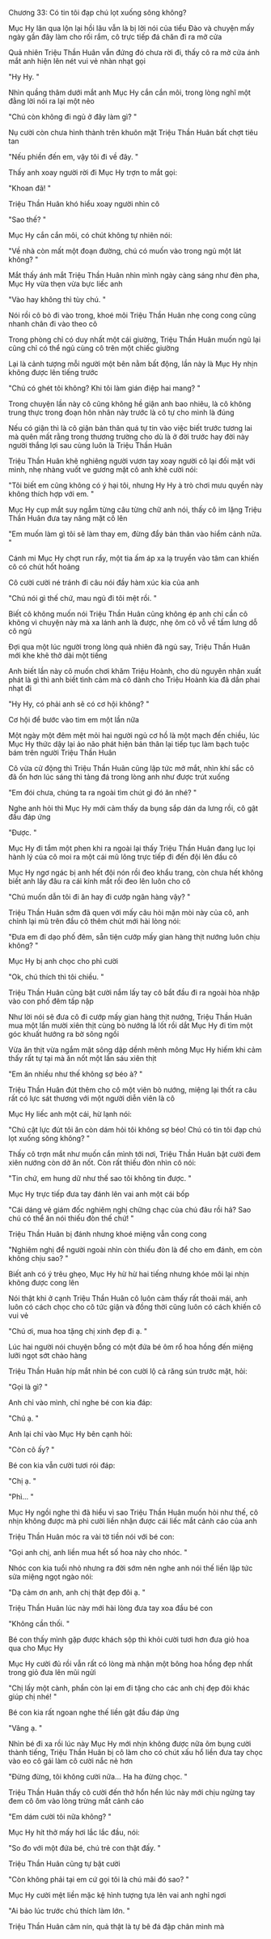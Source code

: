 




Chương 33: Có tin tôi đạp chú lọt xuống sông không?

Mục Hy lăn qua lộn lại hồi lâu vẫn là bị lời nói của tiểu Đào và chuyện mấy ngày gần đây làm cho rối rắm, cô trực tiếp đá chăn đi ra mở cửa

Quả nhiên Triệu Thần Huân vẫn đứng đó chưa rời đi, thấy cô ra mở cửa ánh mắt anh hiện lên nét vui vẻ nhàn nhạt gọi

"Hy Hy. "

Nhìn quầng thâm dưới mắt anh Mục Hy cắn cắn môi, trong lòng nghĩ một đằng lời nói ra lại một nẻo

"Chú còn không đi ngủ ở đây làm gì? "

Nụ cười còn chưa hình thành trên khuôn mặt Triệu Thần Huân bất chợt tiêu tan

"Nếu phiền đến em, vậy tôi đi về đây. "

Thấy anh xoay người rời đi Mục Hy trợn to mắt gọi:

"Khoan đã! "

Triệu Thần Huân khó hiểu xoay người nhìn cô

"Sao thế? "

Mục Hy cắn cắn môi, có chút không tự nhiên nói:

"Về nhà còn mất một đoạn đường, chú có muốn vào trong ngủ một lát không? "

Mắt thấy ánh mắt Triệu Thần Huân nhìn mình ngày càng sáng như đèn pha, Mục Hy vừa thẹn vừa bực liếc anh

"Vào hay không thì tùy chú. "

Nói rồi cô bỏ đi vào trong, khoé môi Triệu Thần Huân nhẹ cong cong cũng nhanh chân đi vào theo cô

Trong phòng chỉ có duy nhất một cái giường, Triệu Thần Huân muốn ngủ lại cũng chỉ có thể ngủ cùng cô trên một chiếc giường

Lại là cảnh tượng mỗi người một bên nằm bất động, lần này là Mục Hy nhịn không được lên tiếng trước

"Chú có ghét tôi không? Khi tôi làm gián điệp hai mang? "


Trong chuyện lần này cô cũng không hề giận anh bao nhiêu, là cô không trung thực trong đoạn hôn nhân này trước là cô tự cho mình là đúng

Nếu có giận thì là cô giận bản thân quá tự tin vào việc biết trước tương lai mà quên mất rằng trong thương trường cho dù là ở đời trước hay đời này người thắng lợi sau cùng luôn là Triệu Thần Huân

Triệu Thần Huân khẽ nghiêng người vươn tay xoay người cô lại đối mặt với mình, nhẹ nhàng vuốt ve gương mặt cô anh khẽ cười nói:

"Tôi biết em cũng không có ý hại tôi, nhưng Hy Hy à trò chơi mưu quyền này không thích hợp với em. "

Mục Hy cụp mắt suy ngẫm từng câu từng chữ anh nói, thấy cô im lặng Triệu Thần Huân đưa tay nâng mặt cô lên

"Em muốn làm gì tôi sẽ làm thay em, đừng đẩy bản thân vào hiểm cảnh nữa. "

Cánh mi Mục Hy chợt run rẩy, một tia ấm áp xa lạ truyền vào tâm can khiến cô có chút hốt hoảng

Cô cười cười né tránh đi câu nói đầy hàm xúc kia của anh

"Chú nói gì thế chứ, mau ngủ đi tôi mệt rồi. "

Biết cô không muốn nói Triệu Thần Huân cũng không ép anh chỉ cần cô không vì chuyện này mà xa lánh anh là được, nhẹ ôm cô vỗ về tấm lưng dỗ cô ngủ

Đợi qua một lúc người trong lòng quả nhiên đã ngủ say, Triệu Thần Huân mới khe khẽ thở dài một tiếng

Anh biết lần này cô muốn chơi khăm Triệu Hoành, cho dù nguyên nhân xuất phát là gì thì anh biết tình cảm mà cô dành cho Triệu Hoành kia đã dần phai nhạt đi

"Hy Hy, có phải anh sẽ có cơ hội không? "

Cơ hội để bước vào tim em một lần nữa

Một ngày một đêm mệt mỏi hai người ngủ cơ hồ là một mạch đến chiều, lúc Mục Hy thức dậy lại ảo não phát hiện bản thân lại tiếp tục làm bạch tuộc bám trên người Triệu Thần Huân

Cô vừa cử động thì Triệu Thần Huân cũng lập tức mở mắt, nhìn khí sắc cô đã ổn hơn lúc sáng thì tảng đá trong lòng anh như được trút xuống

"Em đói chưa, chúng ta ra ngoài tìm chút gì đó ăn nhé? "

Nghe anh hỏi thì Mục Hy mới cảm thấy da bụng sắp dán da lưng rồi, cô gật đầu đáp ứng

"Được. "

Mục Hy đi tắm một phen khi ra ngoài lại thấy Triệu Thần Huân đang lục lọi hành lý của cô moi ra một cái mũ lông trực tiếp đi đến đội lên đầu cô

Mục Hy ngơ ngác bị anh hết đội nón rồi đeo khẩu trang, còn chưa hết không biết anh lấy đâu ra cái kính mắt rồi đeo lên luôn cho cô

"Chú muốn dẫn tôi đi ăn hay đi cướp ngân hàng vậy? "

Triệu Thần Huân sớm đã quen với mấy câu hỏi mặn mòi này của cô, anh chỉnh lại mũ trên đầu cô thêm chút mới hài lòng nói:

"Đưa em đi dạo phố đêm, sẵn tiện cướp mấy gian hàng thịt nướng luôn chịu không? "

Mục Hy bị anh chọc cho phì cười

"Ok, chú thích thì tôi chiều. "

Triệu Thần Huân cũng bật cười nắm lấy tay cô bắt đầu đi ra ngoài hòa nhập vào con phố đêm tấp nập

Như lời nói sẽ đưa cô đi cướp mấy gian hàng thịt nướng, Triệu Thần Huân mua một lần mười xiên thịt cùng bò nướng lá lốt rồi dắt Mục Hy đi tìm một góc khuất hướng ra bờ sông ngồi


Vừa ăn thịt vừa ngắm mặt sông dập dềnh mênh mông Mục Hy hiếm khi cảm thấy rất tự tại mà ăn nốt một lần sáu xiên thịt

"Em ăn nhiều như thế không sợ béo à? "

Triệu Thần Huân đút thêm cho cô một viên bò nướng, miệng lại thốt ra câu rất có lực sát thương với một người diễn viên là cô

Mục Hy liếc anh một cái, hừ lạnh nói:

"Chú cật lực đút tôi ăn còn dám hỏi tôi không sợ béo! Chú có tin tôi đạp chú lọt xuống sông không? "

Thấy cô trợn mắt như muốn cắn mình tới nơi, Triệu Thần Huân bật cười đem xiên nướng còn dở ăn nốt. Còn rất thiếu đòn nhìn cô nói:

"Tin chứ, em hung dữ như thế sao tôi không tin được. "

Mục Hy trực tiếp đưa tay đánh lên vai anh một cái bốp

"Cái dáng vẻ giám đốc nghiêm nghị chững chạc của chú đâu rồi hả? Sao chú có thể ăn nói thiếu đòn thế chứ! "

Triệu Thần Huân bị đánh nhưng khoé miệng vẫn cong cong

"Nghiêm nghị để người ngoài nhìn còn thiếu đòn là để cho em đánh, em còn không chịu sao? "

Biết anh có ý trêu ghẹo, Mục Hy hừ hừ hai tiếng nhưng khóe môi lại nhịn không được cong lên

Nói thật khi ở cạnh Triệu Thần Huân cô luôn cảm thấy rất thoải mái, anh luôn có cách chọc cho cô tức giận và đồng thời cũng luôn có cách khiến cô vui vẻ

"Chú ơi, mua hoa tặng chị xinh đẹp đi ạ. "

Lúc hai người nói chuyện bỗng có một đứa bé ôm rổ hoa hồng đến miệng lưỡi ngọt sớt chào hàng

Triệu Thần Huân híp mắt nhìn bé con cười lộ cả răng sún trước mặt, hỏi:

"Gọi là gì? "

Anh chỉ vào mình, chỉ nghe bé con kia đáp:

"Chú ạ. "

Anh lại chỉ vào Mục Hy bên cạnh hỏi:

"Còn cô ấy? "

Bé con kia vẫn cười tươi rói đáp:

"Chị ạ. "

"Phì... "

Mục Hy ngồi nghe thì đã hiểu vì sao Triệu Thần Huân muốn hỏi như thế, cô nhịn không được mà phì cười liền nhận được cái liếc mắt cảnh cáo của anh

Triệu Thần Huân móc ra vài tờ tiền nói với bé con:

"Gọi anh chị, anh liền mua hết số hoa này cho nhóc. "

Nhóc con kia tuổi nhỏ nhưng ra đời sớm nên nghe anh nói thế liền lập tức sửa miệng ngọt ngào nói:


"Dạ cảm ơn anh, anh chị thật đẹp đôi ạ. "

Triệu Thần Huân lúc này mới hài lòng đưa tay xoa đầu bé con

"Không cần thối. "

Bé con thấy mình gặp được khách sộp thì khỏi cười tươi hơn đưa giỏ hoa qua cho Mục Hy

Mục Hy cười đủ rồi vẫn rất có lòng mà nhận một bông hoa hồng đẹp nhất trong giỏ đưa lên mũi ngửi

"Chị lấy một cành, phần còn lại em đi tặng cho các anh chị đẹp đôi khác giúp chị nhé! "

Bé con kia rất ngoan nghe thế liền gật đầu đáp ứng

"Vâng ạ. "

Nhìn bé đi xa rồi lúc này Mục Hy mới nhịn không được nữa ôm bụng cười thành tiếng, Triệu Thần Huân bị cô làm cho có chút xấu hổ liền đưa tay chọc vào eo cô gái làm cô cười nắc nẻ hơn

"Đừng đừng, tôi không cười nữa... Ha ha đừng chọc. "

Triệu Thần Huân thấy cô cười đến thở hổn hển lúc này mới chịu ngừng tay đem cô ôm vào lòng trừng mắt cảnh cáo

"Em dám cười tôi nữa không? "

Mục Hy hít thở mấy hơi lắc lắc đầu, nói:

"So đo với một đứa bé, chú trẻ con thật đấy. "

Triệu Thần Huân cũng tự bật cười

"Còn không phải tại em cứ gọi tôi là chú mãi đó sao? "

Mục Hy cười mệt liền mặc kệ hình tượng tựa lên vai anh nghỉ ngơi

"Ai bảo lúc trước chú thích làm lớn. "

Triệu Thần Huân câm nín, quả thật là tự bê đá đập chân mình mà




